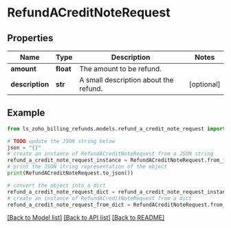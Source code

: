 # RefundACreditNoteRequest


## Properties

Name | Type | Description | Notes
------------ | ------------- | ------------- | -------------
**amount** | **float** | The amount to be refund. | 
**description** | **str** | A small description about the refund. | [optional] 

## Example

```python
from ls_zoho_billing_refunds.models.refund_a_credit_note_request import RefundACreditNoteRequest

# TODO update the JSON string below
json = "{}"
# create an instance of RefundACreditNoteRequest from a JSON string
refund_a_credit_note_request_instance = RefundACreditNoteRequest.from_json(json)
# print the JSON string representation of the object
print(RefundACreditNoteRequest.to_json())

# convert the object into a dict
refund_a_credit_note_request_dict = refund_a_credit_note_request_instance.to_dict()
# create an instance of RefundACreditNoteRequest from a dict
refund_a_credit_note_request_from_dict = RefundACreditNoteRequest.from_dict(refund_a_credit_note_request_dict)
```
[[Back to Model list]](../README.md#documentation-for-models) [[Back to API list]](../README.md#documentation-for-api-endpoints) [[Back to README]](../README.md)


